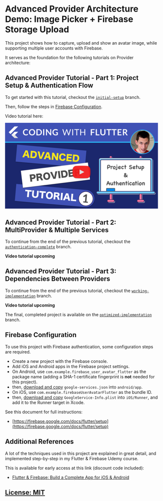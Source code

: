 # Advanced Provider Architecture Demo: Image Picker + Firebase Storage Upload

This project shows how to capture, upload and show an avatar image, while supporting multiple user accounts with Firebase.

It serves as the foundation for the following tutorials on Provider architecture:

## Advanced Provider Tutorial - Part 1: Project Setup & Authentication Flow

To get started with this tutorial, checkout the [`initial-setup`](https://github.com/bizz84/firebase_user_avatar_flutter/tree/initial-setup) branch.

Then, follow the steps in [Firebase Configuration](#firebase-configuration).

Video tutorial here:

[![Advanced Provider Tutorial - Part 1: Project Setup & Authentication Flow](media/flutter-provider-advanced-banner-1.png)](https://youtu.be/j8P__wcq2YM)

## Advanced Provider Tutorial - Part 2: MultiProvider & Multiple Services

To continue from the end of the previous tutorial, checkout the [`authentication-complete`](https://github.com/bizz84/firebase_user_avatar_flutter/tree/authentication-complete) branch.

**Video tutorial upcoming**

## Advanced Provider Tutorial - Part 3: Dependencies Between Providers

To continue from the end of the previous tutorial, checkout the [`working-implementation`](https://github.com/bizz84/firebase_user_avatar_flutter/tree/working-implementation)  branch.

**Video tutorial upcoming**

The final, completed project is available on the [`optimized-implementation`](https://github.com/bizz84/firebase_user_avatar_flutter/tree/optimized-implementation) branch.

## Firebase Configuration

To use this project with Firebase authentication, some configuration steps are required.

- Create a new project with the Firebase console.
- Add iOS and Android apps in the Firebase project settings.
- On Android, use `com.example.firebase_user_avatar_flutter` as the package name (adding a SHA-1 certificate fingerprint is **not** needed for this project).
- then, [download and copy](https://firebase.google.com/docs/flutter/setup#configure_an_android_app) `google-services.json` into `android/app`.
- On iOS, use `com.example.firebaseUserAvatarFlutter` as the bundle ID.
- then, [download and copy](https://firebase.google.com/docs/flutter/setup#configure_an_ios_app) `GoogleService-Info.plist` into `iOS/Runner`, and add it to the Runner target in Xcode.

See this document for full instructions:

- [https://firebase.google.com/docs/flutter/setup](https://firebase.google.com/docs/flutter/setup)   

## Additional References

A lot of the techniques used in this project are explained in great detail, and implemented step-by-step in my Flutter & Firebase Udemy course.

This is available for early access at this link (discount code included):

- [Flutter & Firebase: Build a Complete App for iOS & Android](https://www.udemy.com/flutter-firebase-build-a-complete-app-for-ios-android/?couponCode=DART15&password=codingwithflutter)

## [License: MIT](LICENSE.md)